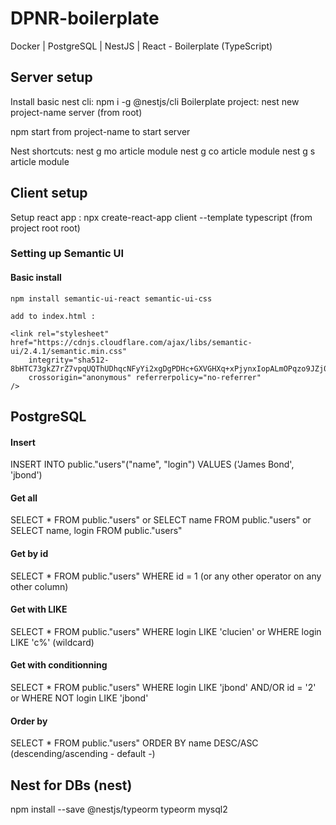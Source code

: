 # DPNR-boilerplate
Docker | PostgreSQL | NestJS | React - Boilerplate (TypeScript)

## Server setup

Install basic nest cli:	npm i -g @nestjs/cli
Boilerplate project:	nest new project-name server (from root)

npm start from project-name to start server

Nest shortcuts: 
nest g mo article module
nest g co article module
nest g s article module

## Client setup

Setup react app : npx create-react-app client --template typescript (from project root root)

### Setting up Semantic UI

#### Basic install

	npm install semantic-ui-react semantic-ui-css

	add to index.html :

	<link rel="stylesheet" href="https://cdnjs.cloudflare.com/ajax/libs/semantic-ui/2.4.1/semantic.min.css"
		integrity="sha512-8bHTC73gkZ7rZ7vpqUQThUDhqcNFyYi2xgDgPDHc+GXVGHXq+xPjynxIopALmOPqzo9JZj0k6OqqewdGO3EsrQ=="
		crossorigin="anonymous" referrerpolicy="no-referrer"
	/>

## PostgreSQL

#### Insert
INSERT INTO public."users"("name", "login")
VALUES ('James Bond', 'jbond')

#### Get all
SELECT * FROM public."users"
or SELECT name FROM public."users"
or SELECT name, login FROM public."users"

#### Get by id
SELECT * FROM public."users"
WHERE id = 1 (or any other operator on any other column)

#### Get with LIKE
SELECT * FROM public."users"
WHERE login LIKE 'clucien'
or WHERE login LIKE 'c%' (wildcard)

#### Get with conditionning
SELECT * FROM public."users"
WHERE login LIKE 'jbond' AND/OR id = '2'
or WHERE NOT login LIKE 'jbond'

#### Order by
SELECT * FROM public."users"
ORDER BY name DESC/ASC (descending/ascending - default -)

## Nest for DBs (nest)

npm install --save @nestjs/typeorm typeorm mysql2
